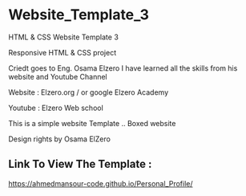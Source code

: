 # Website_Template_3
HTML &amp; CSS Website Template 3

Responsive HTML & CSS project

Criedt goes to Eng. Osama Elzero I have learned all the skills from his website and Youtube Channel

Website : Elzero.org / or google Elzero Academy

Youtube : Elzero Web school

This is a simple website Template .. Boxed website

Design rights by Osama ElZero

Link To View The Template :
---------------------------
https://ahmedmansour-code.github.io/Personal_Profile/
